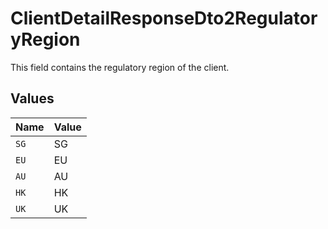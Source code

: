 # ClientDetailResponseDto2RegulatoryRegion

This field contains the regulatory region of the client.


## Values

| Name  | Value |
| ----- | ----- |
| `SG`  | SG    |
| `EU`  | EU    |
| `AU`  | AU    |
| `HK`  | HK    |
| `UK`  | UK    |